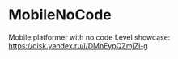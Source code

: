 # MobileNoCode
Mobile platformer with no code
Level showcase: https://disk.yandex.ru/i/DMnEypQZmjZi-g
